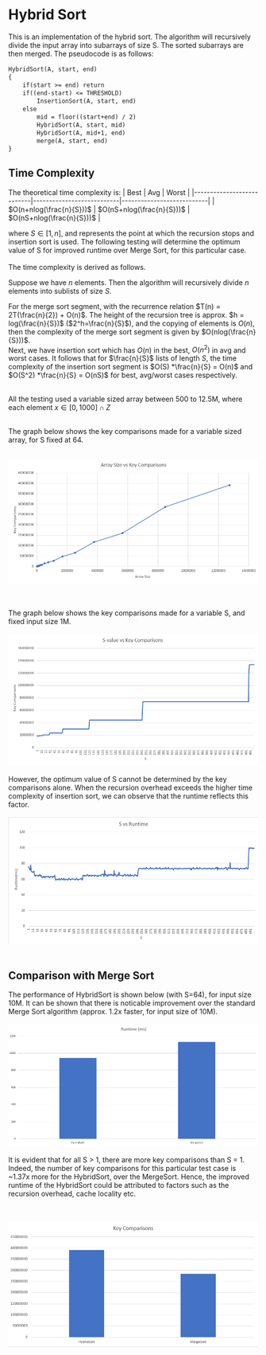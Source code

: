 # Hybrid Sort

This is an implementation of the hybrid sort. The algorithm will recursively divide the input array into subarrays of size S. The sorted subarrays are then merged. The pseudocode is as follows:

```
HybridSort(A, start, end)
{
    if(start >= end) return
    if((end-start) <= THRESHOLD)
        InsertionSort(A, start, end)
    else
        mid = floor((start+end) / 2)
        HybridSort(A, start, mid)
        HybridSort(A, mid+1, end)
        merge(A, start, end)
}
```

## Time Complexity
The theoretical time complexity is:
| Best                      | Avg                       | Worst                     |
|---------------------------|---------------------------|---------------------------|
| $O(n+nlog(\frac{n}{S}))$ | $O(nS+nlog(\frac{n}{S}))$ | $O(nS+nlog(\frac{n}{S}))$ |


where $S \in [1, n]$, and represents the point at which the recursion stops and insertion sort is used. The following testing will determine the optimum value of S for improved runtime over Merge Sort, for this particular case.
<br><br>
The time complexity is derived as follows. <br>

Suppose we have $n$ elements. Then the algorithm will recursively divide $n$ elements into sublists of size $S$. 

For the merge sort segment, with the recurrence relation $T(n) = 2T(\frac{n}{2}) + O(n)$. The height of the recursion tree is approx. $h = log(\frac{n}{S})$   ($2^h=\frac{n}{S}$), and the copying of elements is $O(n)$, then the complexity of the merge sort segment is given by $O(nlog(\frac{n}{S}))$.<br>
Next, we have insertion sort which has $O(n)$ in the best, $O(n^2)$ in avg and worst cases. It follows that for $\frac{n}{S}$ lists of length $S$, the time complexity of the insertion sort segment is $O(S) *\frac{n}{S} = O(n)$ and $O(S^2) *\frac{n}{S} = O(nS)$ for best, avg/worst cases respectively.<br>
<br>

All the testing used a variable sized array between 500 to 12.5M, where each element $x \in [0, 1000] \cap Z$

<br>
The graph below shows the key comparisons made for a variable sized array, for S fixed at 64.
<br><br>

![cmp](https://github.com/edward62740/SC2001-Project/blob/main/Project1/doc/keycmp.png)

<br><br>
The graph below shows the key comparisons made for a variable S, and fixed input size 1M.
<br><br>
![cmp](https://github.com/edward62740/SC2001-Project/blob/main/Project1/doc/svscmp.png)
<br><br>
However, the optimum value of S cannot be determined by the key comparisons alone. When the recursion overhead exceeds the higher time complexity of insertion sort, we can observe that the runtime reflects this factor.
<br><br>
![cmp](https://github.com/edward62740/SC2001-Project/blob/main/Project1/doc/Svsruntime.png)
<br><br>
## Comparison with Merge Sort

The performance of HybridSort is shown below (with S=64), for input size 10M. It can be shown that there is noticable improvement over the standard Merge Sort algorithm (approx. 1.2x faster, for input size of 10M). <br><br>
![cmp](https://github.com/edward62740/SC2001-Project/blob/main/Project1/doc/runtime.png)
<br><br>
It is evident that for all S > 1, there are more key comparisons than S = 1. Indeed, the number of key comparisons for this particular test case is ~1.37x more for the HybridSort, over the MergeSort. Hence, the improved runtime of the HybridSort could be attributed to factors such as the recursion overhead, cache locality etc.


<br><br>
![cmp](https://github.com/edward62740/SC2001-Project/blob/main/Project1/doc/cmpsort.png)
